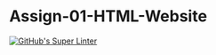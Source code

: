 # Assign-01-HTML-Website
[![GitHub's Super Linter](https://github.com/ICS20-Programming-LilyC/Assign-01-HTML-Website/workflows/GitHub's%20Super%20Linter/badge.svg)](https://github.com/ICS20-Programming-LilyC/Assign-01-HTML-Website/actions)